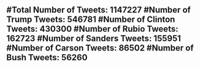 #Total Number of Tweets: 1147227 
#Number of Trump Tweets: 546781
#Number of Clinton Tweets: 430300
#Number of Rubio Tweets: 162723
#Number of Sanders Tweets: 155951
#Number of Carson Tweets: 86502
#Number of Bush Tweets: 56260
---
